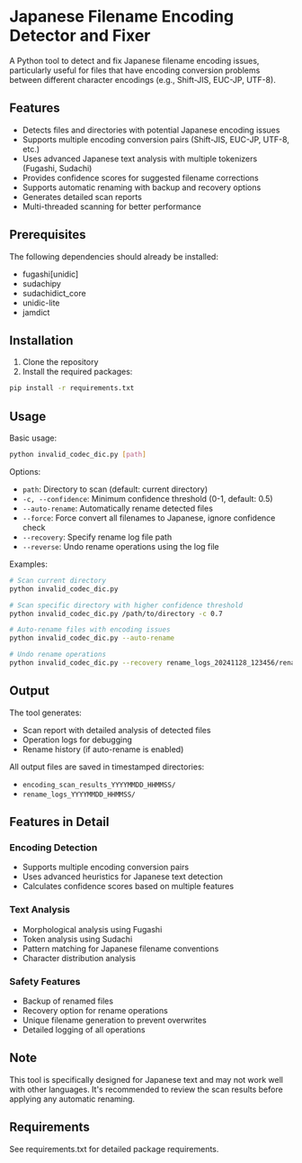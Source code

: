 # Japanese Filename Encoding Detector and Fixer

A Python tool to detect and fix Japanese filename encoding issues, particularly useful for files that have encoding conversion problems between different character encodings (e.g., Shift-JIS, EUC-JP, UTF-8).

## Features

- Detects files and directories with potential Japanese encoding issues
- Supports multiple encoding conversion pairs (Shift-JIS, EUC-JP, UTF-8, etc.)
- Uses advanced Japanese text analysis with multiple tokenizers (Fugashi, Sudachi)
- Provides confidence scores for suggested filename corrections
- Supports automatic renaming with backup and recovery options
- Generates detailed scan reports
- Multi-threaded scanning for better performance

## Prerequisites

The following dependencies should already be installed:
- fugashi[unidic]
- sudachipy
- sudachidict_core
- unidic-lite
- jamdict

## Installation

1. Clone the repository
2. Install the required packages:
```bash
pip install -r requirements.txt
```

## Usage

Basic usage:
```bash
python invalid_codec_dic.py [path]
```

Options:
- `path`: Directory to scan (default: current directory)
- `-c, --confidence`: Minimum confidence threshold (0-1, default: 0.5)
- `--auto-rename`: Automatically rename detected files
- `--force`: Force convert all filenames to Japanese, ignore confidence check
- `--recovery`: Specify rename log file path
- `--reverse`: Undo rename operations using the log file

Examples:
```bash
# Scan current directory
python invalid_codec_dic.py

# Scan specific directory with higher confidence threshold
python invalid_codec_dic.py /path/to/directory -c 0.7

# Auto-rename files with encoding issues
python invalid_codec_dic.py --auto-rename

# Undo rename operations
python invalid_codec_dic.py --recovery rename_logs_20241128_123456/rename_history.txt --reverse
```

## Output

The tool generates:
- Scan report with detailed analysis of detected files
- Operation logs for debugging
- Rename history (if auto-rename is enabled)

All output files are saved in timestamped directories:
- `encoding_scan_results_YYYYMMDD_HHMMSS/`
- `rename_logs_YYYYMMDD_HHMMSS/`

## Features in Detail

### Encoding Detection
- Supports multiple encoding conversion pairs
- Uses advanced heuristics for Japanese text detection
- Calculates confidence scores based on multiple features

### Text Analysis
- Morphological analysis using Fugashi
- Token analysis using Sudachi
- Pattern matching for Japanese filename conventions
- Character distribution analysis

### Safety Features
- Backup of renamed files
- Recovery option for rename operations
- Unique filename generation to prevent overwrites
- Detailed logging of all operations

## Note

This tool is specifically designed for Japanese text and may not work well with other languages. It's recommended to review the scan results before applying any automatic renaming.

## Requirements

See requirements.txt for detailed package requirements.
